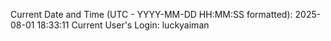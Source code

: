 Current Date and Time (UTC - YYYY-MM-DD HH:MM:SS formatted): 2025-08-01 18:33:11
Current User's Login: luckyaiman
